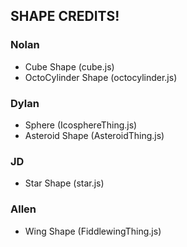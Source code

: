 ## SHAPE CREDITS!

### Nolan
- Cube Shape (cube.js)
- OctoCylinder Shape (octocylinder.js)

### Dylan
- Sphere (IcosphereThing.js)
- Asteroid Shape (AsteroidThing.js)

### JD
- Star Shape (star.js)

### Allen
- Wing Shape (FiddlewingThing.js)